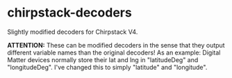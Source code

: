 # chirpstack-decoders
Slightly modified decoders for Chirpstack V4.

**ATTENTION:** These can be modified decoders in the sense that they output different variable names than the original decoders!
As an example: Digital Matter devices normally store their lat and lng in "latitudeDeg" and "longitudeDeg". I've changed this to simply "latitude" and "longitude".
